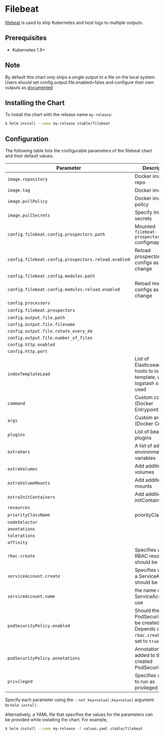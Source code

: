 # Filebeat

[filebeat](https://www.elastic.co/guide/en/beats/filebeat/current/index.html) is used to ship Kubernetes and host logs to multiple outputs.

## Prerequisites

- Kubernetes 1.9+

## Note

By default this chart only ships a single output to a file on the local system.  Users should set config.output.file.enabled=false and configure their own outputs as [documented](https://www.elastic.co/guide/en/beats/filebeat/current/configuring-output.html)

## Installing the Chart

To install the chart with the release name `my-release`:

```bash
$ helm install --name my-release stable/filebeat
```

## Configuration

The following table lists the configurable parameters of the filebeat chart and their default values.

| Parameter                                                | Description                                                                                              | Default                                            |
| -------------------------------------------------------- | -------------------------------------------------------------------------------------------------------- | -------------------------------------------------- |
| `image.repository`                                       | Docker image repo                                                                                        | `docker.elastic.co/beats/filebeat-oss`             |
| `image.tag`                                              | Docker image tag                                                                                         | `6.7.0`                                            |
| `image.pullPolicy`                                       | Docker image pull policy                                                                                 | `IfNotPresent`                                     |
| `image.pullSecrets`                                      | Specify image pull secrets                                                                               | `nil`                                              |
| `config.filebeat.config.prospectors.path`                | Mounted `filebeat-prospectors` configmap                                                                 | `${path.config}/prospectors.d/*.yml`               |
| `config.filebeat.config.prospectors.reload.enabled`      | Reload prospectors configs as they change                                                                | `false`                                            |
| `config.filebeat.config.modules.path`                    |                                                                                                          | `${path.config}/modules.d/*.yml`                   |
| `config.filebeat.config.modules.reload.enabled`          | Reload module configs as they change                                                                     | `false`                                            |
| `config.processors`                                      |                                                                                                          | `- add_cloud_metadata`                             |
| `config.filebeat.prospectors`                            |                                                                                                          | see values.yaml                                    |
| `config.output.file.path`                                |                                                                                                          | `"/usr/share/filebeat/data"`                       |
| `config.output.file.filename`                            |                                                                                                          | `filebeat`                                         |
| `config.output.file.rotate_every_kb`                     |                                                                                                          | `10000`                                            |
| `config.output.file.number_of_files`                     |                                                                                                          | `5`                                                |
| `config.http.enabled`                                    |                                                                                                          | `false`                                            |
| `config.http.port`                                       |                                                                                                          | `5066`                                             |
| `indexTemplateLoad`                                      | List of Elasticsearch hosts to load index template, when logstash output is used                         | `[]`                                               |
| `command`                                                | Custom command (Docker Entrypoint)                                                                       | `[]`                                               |
| `args`                                                   | Custom args (Docker Cmd)                                                                                 | `[]`                                               |
| `plugins`                                                | List of beat plugins                                                                                     | `[]`                                               |
| `extraVars`                                              | A list of additional environment variables                                                                | `[]`                                              |
| `extraVolumes`                                           | Add additional volumes                                                                                   | `[]`                                               |
| `extraVolumeMounts`                                      | Add additional mounts                                                                                    | `[]`                                               |
| `extraInitContainers`                                    | Add additional initContainers                                                                            | `[]`                                               |
| `resources`                                              |                                                                                                          | `{}`                                               |
|`priorityClassName`                                       | priorityClassName                                                                                        | `nil`                                              |
| `nodeSelector`                                           |                                                                                                          | `{}`                                               |
| `annotations`                                            |                                                                                                          | `{}`                                               |
| `tolerations`                                            |                                                                                                          | `[]`                                               |
| `affinity`                                               |                                                                                                          | `{}`                                               |
| `rbac.create`                                            | Specifies whether RBAC resources should be created                                                       | `true`                                             |
| `serviceAccount.create`                                  | Specifies whether a ServiceAccount should be created                                                     | `true`                                             |
| `serviceAccount.name`                                    | the name of the ServiceAccount to use                                                                     | `""`                                               |
| `podSecurityPolicy.enabled`                              | Should the PodSecurityPolicy be created. Depends on `rbac.create` being set to `true`.                                                                     | `false`                                               |
| `podSecurityPolicy.annotations`                                    | Annotations to be added to the created PodSecurityPolicy:                                                                    | `""`                                               |
| `privileged`                                             | Specifies wheter to run as privileged                                                                    | `false`                                            |

Specify each parameter using the `--set key=value[,key=value]` argument to `helm install`.

Alternatively, a YAML file that specifies the values for the parameters can be provided while installing the chart. For example,

```bash
$ helm install --name my-release -f values.yaml stable/filebeat
```
